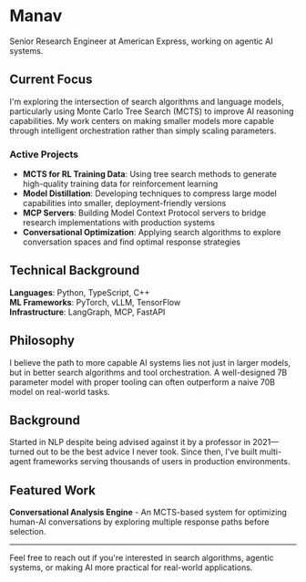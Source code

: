 # Manav

Senior Research Engineer at American Express, working on agentic AI systems.

## Current Focus

I'm exploring the intersection of search algorithms and language models, particularly using Monte Carlo Tree Search (MCTS) to improve AI reasoning capabilities. My work centers on making smaller models more capable through intelligent orchestration rather than simply scaling parameters.

### Active Projects

- **MCTS for RL Training Data**: Using tree search methods to generate high-quality training data for reinforcement learning
- **Model Distillation**: Developing techniques to compress large model capabilities into smaller, deployment-friendly versions
- **MCP Servers**: Building Model Context Protocol servers to bridge research implementations with production systems
- **Conversational Optimization**: Applying search algorithms to explore conversation spaces and find optimal response strategies

## Technical Background

**Languages**: Python, TypeScript, C++  
**ML Frameworks**: PyTorch, vLLM, TensorFlow  
**Infrastructure**: LangGraph, MCP, FastAPI

## Philosophy

I believe the path to more capable AI systems lies not just in larger models, but in better search algorithms and tool orchestration. A well-designed 7B parameter model with proper tooling can often outperform a naive 70B model on real-world tasks.

## Background

Started in NLP despite being advised against it by a professor in 2021—turned out to be the best advice I never took. Since then, I've built multi-agent frameworks serving thousands of users in production environments.

## Featured Work

**Conversational Analysis Engine** - An MCTS-based system for optimizing human-AI conversations by exploring multiple response paths before selection.

---

Feel free to reach out if you're interested in search algorithms, agentic systems, or making AI more practical for real-world applications.
